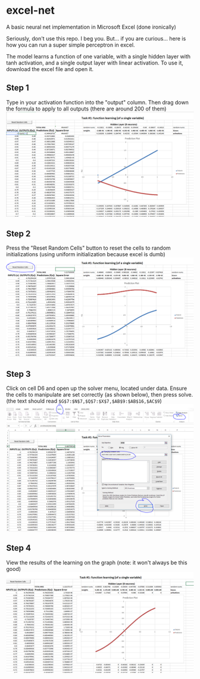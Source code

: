 # excel-net
A basic neural net implementation in Microsoft Excel (done ironically)

Seriously, don't use this repo. I beg you. But... if you are curious... here is how you can run a super simple perceptron in excel.

The model learns a function of one variable, with a single hidden layer with tanh activation, and a single output layer with linear activation. To use it, download the excel file and open it.

## Step 1
Type in your activation function into the "output" column. Then drag down the formula to apply to all outputs (there are around 200 of them)
![Step 1](https://github.com/AustinT/excel-net/blob/master/step%201.PNG)

## Step 2
Press the "Reset Random Cells" button to reset the cells to random initializations (using uniform initialization because excel is dumb)
![Step 2](https://github.com/AustinT/excel-net/blob/master/step%202.PNG)

## Step 3
Click on cell D6 and open up the solver menu, located under data. Ensure the cells to manipulate are set correctly (as shown below), then press solve. (the text should read `$G$7:$N$7,$Q$7:$X$7,$AB$9:$AB$16,$AC$9`)
![Step 3](https://github.com/AustinT/excel-net/blob/master/step%203.PNG)

## Step 4
View the results of the learning on the graph (note: it won't always be this good)
![Step 4](https://github.com/AustinT/excel-net/blob/master/step%204.PNG)
